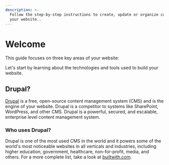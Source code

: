```yaml
---
description: >-
  Follow the step-by-step instructions to create, update or organize content on
  your website..
---
```


# Welcome

This guide focuses on three key areas of your website:

Let's start by learning about the technologies and tools used to build your website.

## Drupal?

[Drupal](https://drupal.org) is a free, open-source content management system (CMS) and is the engine of your website. Drupal is a competitor to systems like SharePoint, WordPress, and other CMS. Drupal is a powerful, secured, and escalable, enterprise level content management system.

### Who uses Drupal?

Drupal is one of the most used CMS in the world and it powers some of the world's most noticeable websites in all verticals and industries, including higher education, government, healthcare, non-for-profit, media, and others. For a more complete list, take a look at [builtwith.com](https://trends.builtwith.com/cms/Drupal/United-States).

